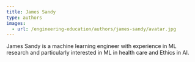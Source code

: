 ```yaml
---
title: James Sandy
type: authors
images:
  - url: /engineering-education/authors/james-sandy/avatar.jpg 
---
```

James Sandy is a machine learning engineer with experience in ML research and particularly interested in ML in health care and Ethics in AI.
